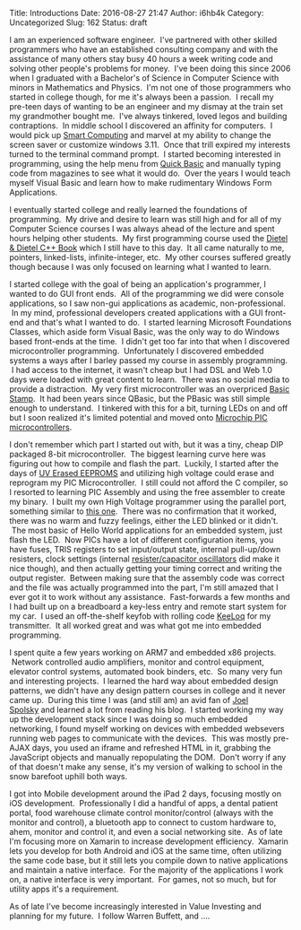Title: Introductions
Date: 2016-08-27 21:47
Author: i6hb4k
Category: Uncategorized
Slug: 162
Status: draft

I am an experienced software engineer.  I've partnered with other skilled programmers who have an established consulting company and with the assistance of many others stay busy 40 hours a week writing code and solving other people's problems for money.  I've been doing this since 2006 when I graduated with a Bachelor's of Science in Computer Science with minors in Mathematics and Physics.  I'm not one of those programmers who started in college though, for me it's always been a passion.  I recall my pre-teen days of wanting to be an engineer and my dismay at the train set my grandmother bought me.  I've always tinkered, loved legos and building contraptions.  In middle school I discovered an affinity for computers.  I would pick up [Smart Computing](https://en.wikipedia.org/wiki/SmartComputing) and marvel at my ability to change the screen saver or customize windows 3.11.  Once that trill expired my interests turned to the terminal command prompt.  I started becoming interested in programming, using the help menu from [Quick Basic](https://en.wikipedia.org/wiki/QBasic) and manually typing code from magazines to see what it would do.  Over the years I would teach myself Visual Basic and learn how to make rudimentary Windows Form Applications.

I eventually started college and really learned the foundations of programming.  My drive and desire to learn was still high and for all of my Computer Science courses I was always ahead of the lecture and spent hours helping other students.  My first programming course used the [Dietel & Dietel C++ Book](http://www.deitel.com/) which I still have to this day.  It all came naturally to me, pointers, linked-lists, infinite-integer, etc.  My other courses suffered greatly though because I was only focused on learning what I wanted to learn.

I started college with the goal of being an application's programmer, I wanted to do GUI front ends.  All of the programming we did were console applications, so I saw non-gui applications as academic, non-professional.  In my mind, professional developers created applications with a GUI front-end and that's what I wanted to do.  I started learning Microsoft Foundations Classes, which aside form Visual Basic, was the only way to do Windows based front-ends at the time.  I didn't get too far into that when I discovered microcontroller programming.  Unfortunately I discovered embedded systems a ways after I barley passed my course in assembly programming.  I had access to the internet, it wasn't cheap but I had DSL and Web 1.0 days were loaded with great content to learn.  There was no social media to provide a distraction.  My very first microcontroller was an overpriced [Basic Stamp](https://www.parallax.com/product/bs2p24).  It had been years since QBasic, but the PBasic was still simple enough to understand.  I tinkered with this for a bit, turning LEDs on and off but I soon realized it's limited potential and moved onto [Microchip PIC microcontrollers](http://www.microchip.com/design-centers/microcontrollers).

I don't remember which part I started out with, but it was a tiny, cheap DIP packaged 8-bit microcontroller.  The biggest learning curve here was figuring out how to compile and flash the part.  Luckily, I started after the days of [UV Erased EEPROMS](https://en.wikipedia.org/wiki/EPROM) and utilizing high voltage could erase and reprogram my PIC Microcontroller.  I still could not afford the C compiler, so I resorted to learning PIC Assembly and using the free assembler to create my binary.  I built my own High Voltage programmer using the parallel port, something similar to [this one](http://www.best-microcontroller-projects.com/pic-programmer-circuit.html).  There was no confirmation that it worked, there was no warm and fuzzy feelings, either the LED blinked or it didn't.  The most basic of Hello World applications for an embedded system, just flash the LED.  Now PICs have a lot of different configuration items, you have fuses, TRIS registers to set input/output state, internal pull-up/down resisters, clock settings (internal [resister/capacitor oscillators](https://en.wikipedia.org/wiki/RC_oscillator) did make it nice though), and then actually getting your timing correct and writing the output register.  Between making sure that the assembly code was correct and the file was actually programmed into the part, I'm still amazed that I ever got it to work without any assistance.  Fast-forwards a few months and I had built up on a breadboard a key-less entry and remote start system for my car.  I used an off-the-shelf keyfob with rolling code [KeeLoq](http://www.microchip.com/design-centers/embedded-security/reference-designs/keeloq) for my transmitter.  It all worked great and was what got me into embedded programming.

I spent quite a few years working on ARM7 and embedded x86 projects.  Network controlled audio amplifiers, monitor and control equipment, elevator control systems, automated book binders, etc.  So many very fun and interesting projects.  I learned the hard way about embedded design patterns, we didn't have any design pattern courses in college and it never came up.  During this time I was (and still am) an avid fan of [Joel Spolsky](http://www.joelonsoftware.com/) and learned a lot from reading his blog.  I started working my way up the development stack since I was doing so much embedded networking, I found myself working on devices with embedded websevers running web pages to communicate with the devices.  This was mostly pre-AJAX days, you used an iframe and refreshed HTML in it, grabbing the JavaScript objects and manually repopulating the DOM.  Don't worry if any of that doesn't make any sense, it's my version of walking to school in the snow barefoot uphill both ways.

I got into Mobile development around the iPad 2 days, focusing mostly on iOS development.  Professionally I did a handful of apps, a dental patient portal, food warehouse climate control monitor/control (always with the monitor and control), a bluetooth app to connect to custom hardware to, ahem, monitor and control it, and even a social networking site.  As of late I'm focusing more on Xamarin to increase development efficiency.  Xamarin lets you develop for both Android and iOS at the same time, often utilizing the same code base, but it still lets you compile down to native applications and maintain a native interface.  For the majority of the applications I work on, a native interface is very important.  For games, not so much, but for utility apps it's a requirement.

As of late I've become increasingly interested in Value Investing and planning for my future.  I follow Warren Buffett, and ....
